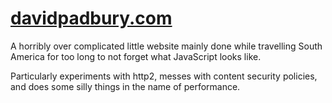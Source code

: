 # [davidpadbury.com](https://davidpadbury.com)

A horribly over complicated little website mainly done while travelling South America for too long to not forget what JavaScript looks like.

Particularly experiments with http2, messes with content security policies, and does some silly things in the name of performance.
